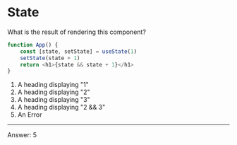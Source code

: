 # State

What is the result of rendering this component?

```js
function App() {
    const [state, setState] = useState(1)
    setState(state + 1)
    return <h1>{state && state + 1}</h1>
}
```

1. A heading displaying "1"
2. A heading displaying "2"
3. A heading displaying "3"
4. A heading displaying "2 && 3"
5. An Error

---

Answer: 5
